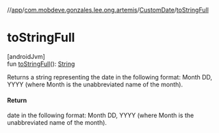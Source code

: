 //[app](../../../index.md)/[com.mobdeve.gonzales.lee.ong.artemis](../index.md)/[CustomDate](index.md)/[toStringFull](to-string-full.md)

# toStringFull

[androidJvm]\
fun [toStringFull](to-string-full.md)(): [String](https://kotlinlang.org/api/latest/jvm/stdlib/kotlin/-string/index.html)

Returns a string representing the date in the following format: Month DD, YYYY (where Month is the unabbreviated name of the month).

#### Return

date in the following format: Month DD, YYYY (where Month is the unabbreviated name of the month).
